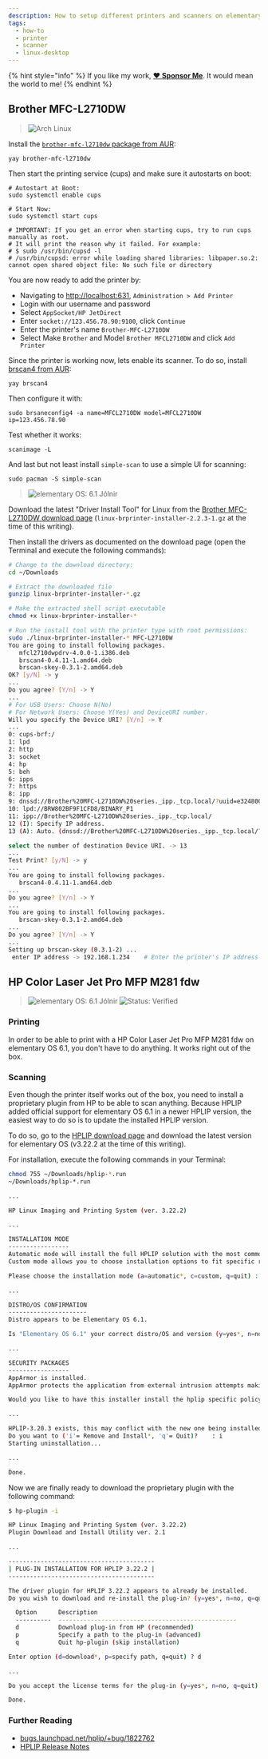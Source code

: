 ```yaml
---
description: How to setup different printers and scanners on elementary OS.
tags:
  - how-to
  - printer
  - scanner
  - linux-desktop
---
```


{% hint style="info" %}
If you like my work, [**❤️ Sponsor Me**](https://github.com/sponsors/marbetschar). It would mean the world to me!
{% endhint %}

## Brother MFC-L2710DW

> ![Arch Linux](https://img.shields.io/badge/arch%C2%A0linux-007aff)

Install the [`brother-mfc-l2710dw` package from AUR](https://aur.archlinux.org/packages/brother-mfc-l2710dw):

```shell
yay brother-mfc-l2710dw
```

Then start the printing service (cups) and make sure it autostarts on boot:

```shell
# Autostart at Boot:
sudo systemctl enable cups

# Start Now:
sudo systemctl start cups

# IMPORTANT: If you get an error when starting cups, try to run cups manually as root.
# It will print the reason why it failed. For example:
# $ sudo /usr/bin/cupsd -l
# /usr/bin/cupsd: error while loading shared libraries: libpaper.so.2: cannot open shared object file: No such file or directory
```

You are now ready to add the printer by:

- Navigating to [http://localhost:631](http://localhost:631), `Administration > Add Printer`
- Login with our username and password
- Select `AppSocket/HP JetDirect`
- Enter `socket://123.456.78.90:9100`, click `Continue`
- Enter the printer's name `Brother-MFC-L2710DW`
- Select Make `Brother` and Model `Brother MFCL2710DW` and click `Add Printer`


Since the printer is working now, lets enable its scanner. To do so, install [brscan4 from AUR](https://aur.archlinux.org/packages/brscan4):

```shell
yay brscan4
```

Then configure it with:

```shell
sudo brsaneconfig4 -a name=MFCL2710DW model=MFCL2710DW ip=123.456.78.90
```

Test whether it works:

```shell
scanimage -L
```

And last but not least install `simple-scan` to use a simple UI for scanning:

```shell
sudo pacman -S simple-scan
```

> ![elementary OS: 6.1 Jólnir](https://img.shields.io/badge/elementary%C2%A0OS-6.1%20Jólnir-007aff)

Download the latest "Driver Install Tool" for Linux from the [Brother MFC-L2710DW download page](https://support.brother.com/g/b/downloadtop.aspx?c=us_ot&lang=en&prod=mfcl2710dw_us_eu_as)  (`linux-brprinter-installer-2.2.3-1.gz` at the time of this writing).

Then install the drivers as documented on the download page (open the Terminal and execute the following commands):

```bash
# Change to the download directory:
cd ~/Downloads

# Extract the downloaded file
gunzip linux-brprinter-installer-*.gz

# Make the extracted shell script executable
chmod +x linux-brprinter-installer-*

# Run the install tool with the printer type with root permissions:
sudo ./linux-brprinter-installer-* MFC-L2710DW
You are going to install following packages.
   mfcl2710dwpdrv-4.0.0-1.i386.deb
   brscan4-0.4.11-1.amd64.deb
   brscan-skey-0.3.1-2.amd64.deb
OK? [y/N] -> y
...
Do you agree? [Y/n] -> Y
...
# For USB Users: Choose N(No)
# For Network Users: Choose Y(Yes) and DeviceURI number.
Will you specify the Device URI? [Y/n] -> Y
...
0: cups-brf:/
1: lpd
2: http
3: socket
4: hp
5: beh
6: ipps
7: https
8: ipp
9: dnssd://Brother%20MFC-L2710DW%20series._ipp._tcp.local/?uuid=e3248000-80ce-11db-8000-3c2af4943c7a
10: lpd://BRW802BF9F1CFD8/BINARY_P1
11: ipp://Brother%20MFC-L2710DW%20series._ipp._tcp.local/
12 (I): Specify IP address.
13 (A): Auto. (dnssd://Brother%20MFC-L2710DW%20series._ipp._tcp.local/?uuid=e3248000-80ce-11db-8000-3c2af4943c7a)

select the number of destination Device URI. -> 13
...
Test Print? [y/N] -> y
...
You are going to install following packages.
   brscan4-0.4.11-1.amd64.deb
...
Do you agree? [Y/n] -> Y
...
You are going to install following packages.
   brscan-skey-0.3.1-2.amd64.deb
...
Do you agree? [Y/n] -> Y
...
Setting up brscan-skey (0.3.1-2) ...
 enter IP address -> 192.168.1.234    # Enter the printer's IP address
```

## HP Color Laser Jet Pro MFP M281 fdw

> ![elementary OS: 6.1 Jólnir](https://img.shields.io/badge/elementary%C2%A0OS-6.1%20Jólnir-007aff)
> ![Status: Verified](https://img.shields.io/badge/status-verified-58c633)

### Printing

In order to be able to print with a HP Color Laser Jet Pro MFP M281 fdw on elementary OS 6.1, you don't have to do anything. It works right out of the box.

### Scanning

Even though the printer itself works out of the box, you need to install a proprietary plugin from HP to be able to scan anything. Because HPLIP added
official support for elementary OS 6.1 in a newer HPLIP version, the easiest way to do so is to update the installed HPLIP version.

To do so, go to the [HPLIP download page](https://developers.hp.com/hp-linux-imaging-and-printing/gethplip) and download the latest version for
elementary OS (v3.22.2 at the time of this writing).

For installation, execute the following commands in your Terminal:

```bash
chmod 755 ~/Downloads/hplip-*.run
~/Downloads/hplip-*.run

...

HP Linux Imaging and Printing System (ver. 3.22.2)

...

INSTALLATION MODE
-----------------
Automatic mode will install the full HPLIP solution with the most common options.
Custom mode allows you to choose installation options to fit specific requirements.

Please choose the installation mode (a=automatic*, c=custom, q=quit) : a

...

DISTRO/OS CONFIRMATION
----------------------
Distro appears to be Elementary OS 6.1.

Is "Elementary OS 6.1" your correct distro/OS and version (y=yes*, n=no, q=quit) ? y

...

SECURITY PACKAGES
-----------------
AppArmor is installed. 
AppArmor protects the application from external intrusion attempts making the application secure

Would you like to have this installer install the hplip specific policy/profile (y=yes*, n=no, q=quit) y

...

HPLIP-3.20.3 exists, this may conflict with the new one being installed.
Do you want to ('i'= Remove and Install*, 'q'= Quit)?    : i
Starting uninstallation...

...

Done.
```

Now we are finally ready to download the proprietary plugin with the following command:

```bash
$ hp-plugin -i

HP Linux Imaging and Printing System (ver. 3.22.2)
Plugin Download and Install Utility ver. 2.1

...

-----------------------------------------
| PLUG-IN INSTALLATION FOR HPLIP 3.22.2 |
-----------------------------------------

The driver plugin for HPLIP 3.22.2 appears to already be installed.
Do you wish to download and re-install the plug-in? (y=yes*, n=no, q=quit) ? yerror:  No system tray detected on this system.  Unable to start, exiting. 

  Option      Description                                       
  ----------  --------------------------------------------------
  d           Download plug-in from HP (recommended)            
  p           Specify a path to the plug-in (advanced)          
  q           Quit hp-plugin (skip installation)                

Enter option (d=download*, p=specify path, q=quit) ? d

...

Do you accept the license terms for the plug-in (y=yes*, n=no, q=quit) ? y

Done.
```

### Further Reading

* [bugs.launchpad.net/hplip/+bug/1822762](https://bugs.launchpad.net/hplip/+bug/1822762#yui_3_10_3_1_1626764399201_586)
* [HPLIP Release Notes](https://developers.hp.com/hp-linux-imaging-and-printing/release_notes)
